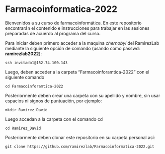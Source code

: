 # Farmacoinformatica-2022

Bienvenidos a su curso de farmacoinformática. En este repositorio encontrarán el contenido e instrucciones para trabajar en las sesiones preparadas de acuerdo al programa del curso.

Para iniciar deben primero acceder a la maquina *chernobyl* del RamirezLab mediante la siguiente opción de comando (usando como passwd: **ramirezlab2022**):

```console
ssh invitado1@152.74.100.143
```

Luego, deben acceder a la carpeta “Farmacoinforamtica-2022” con el siguiente comando

```console
cd Farmacoinforamtica-2022
```

Posteriormente deben crear una carpeta con su apellido y nombre, sin usar espacios ni signos de puntuación, por ejemplo:

```console
mkdir Ramirez_David
```

Luego accedan a la carpeta con el comando cd

```console
cd Ramirez_David
```

Posteriormente deben clonar este repositorio en su carpeta personal así:

```console
git clone https://github.com/ramirezlab/Farmacoinformatica-2022.git
```


